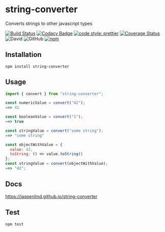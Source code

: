 # string-converter

Converts strings to other javascript types

[![Build Status](https://travis-ci.com/jaspenlind/string-converter.svg?branch=master)](https://travis-ci.com/jaspenlind/string-converter)
[![Codacy Badge](https://app.codacy.com/project/badge/Grade/ba5869054b6846d293e22022020c8b98)](https://www.codacy.com/gh/jaspenlind/string-converter/dashboard?utm_source=github.com&amp;utm_medium=referral&amp;utm_content=jaspenlind/string-converter&amp;utm_campaign=Badge_Grade)
[![code style: prettier](https://img.shields.io/badge/code_style-prettier-ff69b4.svg?style=flat-square)](https://github.com/prettier/prettier)
[![Coverage Status](https://coveralls.io/repos/jaspenlind/string-converter/badge.svg?branch=master)](https://coveralls.io/r/jaspenlind/string-converter?branch=master)
![David](https://img.shields.io/david/jaspenlind/string-converter)
![GitHub](https://img.shields.io/github/license/jaspenlind/string-converter)
[![npm](https://img.shields.io/npm/v/string-converter)](https://www.npmjs.com/package/string-converter)

## Installation

```shell
npm install string-converter
```

## Usage

```js
import { convert } from "string-converter";

const numericValue = convert("42");
==> 42

const booleanValue = convert("1");
==> true

const stringValue = convert("some string");
==> "some string"

const objectWithValue = {
  value: 42,
  toString: () => value.toString()
};
const stringValue = convert(objectWithValue);
==> "42";
```

## Docs

<https://jaspenlind.github.io/string-converter>

## Test

```shell
npm test
```
